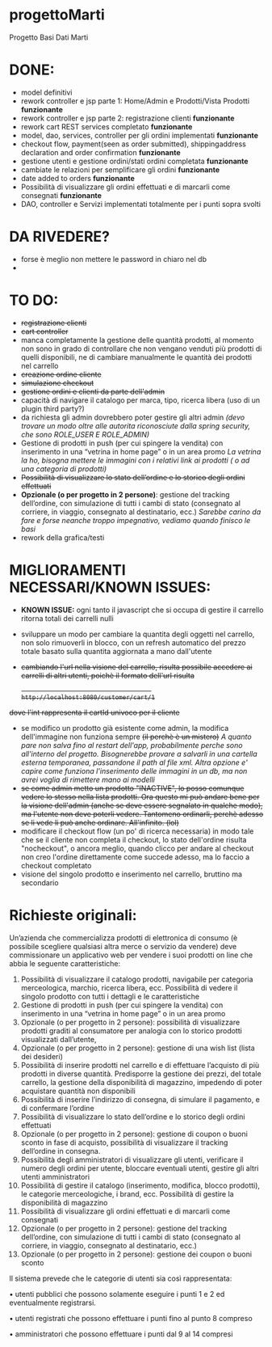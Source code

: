 # progettoMarti
Progetto Basi Dati Marti

# DONE:
- model definitivi
- rework controller e jsp parte 1: Home/Admin e Prodotti/Vista Prodotti     <strong>funzionante</strong>
- rework controller e jsp parte 2: registrazione clienti     <strong>funzionante</strong>
- rework cart REST services completato     <strong>funzionante</strong>
- model, dao, services, controller per gli ordini implementati      <strong>funzionante</strong>
- checkout flow, payment(seen as order submitted), shippingaddress declaration and order confirmation <strong>funzionante</strong>
- gestione utenti e gestione ordini/stati ordini completata <strong>funzionante</strong>
- cambiate le relazioni per semplificare gli ordini <strong>funzionante</strong>
- date added to orders <strong>funzionante</strong>
- Possibilità di visualizzare gli ordini effettuati e di marcarli come consegnati <strong>funzionante</strong>
- DAO, controller e Servizi implementati totalmente per i punti sopra svolti

# DA RIVEDERE?
- forse è meglio non mettere le password in chiaro nel db
- 

# TO DO:
- <s>registrazione clienti</s>
- <s>cart controller</s>
- manca completamente la gestione delle quantità prodotti, al momento non sono in grado di controllare che non vengano venduti più prodotti di quelli disponibili, ne di cambiare manualmente le quantità dei prodotti nel carrello
- <s>creazione ordine cliente</s>
- <s>simulazione checkout</s>
- <s> gestione ordini e clienti da parte dell'admin </s>
- capacità di navigare il catalogo per marca, tipo, ricerca libera (uso di un plugin third party?)
- da richiesta gli admin dovrebbero poter gestire gli altri admin <em>(devo trovare un modo oltre alle autorita riconosciute dalla      spring security, che sono ROLE_USER E ROLE_ADMIN)</em>
- Gestione di prodotti in push (per cui spingere la vendita) con inserimento in una “vetrina in home page” o in un area promo
  <em>La vetrina la ho, bisogna mettere le immagini con i relativi link ai prodotti ( o ad una categoria di prodotti)</em>
- <s>Possibilità di visualizzare lo stato dell’ordine e lo storico degli ordini effettuati</s>
- <strong>Opzionale (o per progetto in 2 persone)</strong>: gestione del tracking dell’ordine, con simulazione di tutti i
     cambi di stato (consegnato al corriere, in viaggio, consegnato al destinatario, ecc.)
     <em> Sarebbe carino da fare e forse neanche troppo impegnativo, vediamo quando finisco le basi </em>
- rework della grafica/testi

# MIGLIORAMENTI NECESSARI/KNOWN ISSUES:
- <strong>KNOWN ISSUE:</strong> ogni tanto il javascript che si occupa di gestire il carrello ritorna totali dei carrelli nulli
- sviluppare un modo per cambiare la quantita degli oggetti nel carrello, non solo rimuoverli in blocco, con un refresh automatico del    prezzo totale basato sulla quantita aggiornata a mano dall'utente
- <s> cambiando l'url nella visione del carrello, risulta possibile accedere ai carrelli di altri utenti, poichè il formato dell'url risulta
                                          
                                          http://localhost:8080/customer/cart/1
                                          
 dove l'int rappresenta il cartId univoco per il cliente </s>
 - se modifico un prodotto già esistente come admin, la modifica dell'immagine non funziona sempre <s>(il perchè è un mistero)</s>
   <em> A quanto pare non salva fino al restart dell'app, probabilmente perche sono all'interno del progetto. Bisognerebbe provare a salvarli in una cartella esterna temporanea, passandone il path al file xml.
Altra opzione e' capire come funziona l'inserimento delle immagini in un db, ma non avrei voglia di rimettere mano ai modelli</em>
 - <s>se come admin metto un prodotto "INACTIVE", lo posso comunque vedere lo stesso nella lista prodotti. Ora questo mi può andare bene per la visione dell'admin (anche se deve essere segnalato in qualche modo), ma l'utente non deve poterli vedere. Tantomeno ordinarli, perchè adesso se li vede li può anche ordinare. All'infinito. (lol) </s>
 - modificare il checkout flow (un po' di ricerca necessaria) in modo tale che se il cliente non completa il checkout, lo stato dell'ordine risulta "nocheckout", o ancora meglio, quando clicco per andare al checkout non creo l'ordine direttamente come succede adesso, ma lo faccio a checkout completato
 - visione del singolo prodotto e inserimento nel carrello, bruttino ma secondario

# Richieste originali:

Un’azienda che commercializza prodotti di elettronica di consumo (è possibile scegliere qualsiasi altra
merce o servizio da vendere) deve commissionare un applicativo web per vendere i suoi prodotti on line
che abbia le seguente caratteristiche:
  1. Possibilità di visualizzare il catalogo prodotti, navigabile per categoria merceologica, marchio,
     ricerca libera, ecc. Possibilità di vedere il singolo prodotto con tutti i dettagli e le caratteristiche
  2. Gestione di prodotti in push (per cui spingere la vendita) con inserimento in una “vetrina in home
     page” o in un area promo
  3. Opzionale (o per progetto in 2 persone): possibilità di visualizzare prodotti graditi al consumatore
     per analogia con lo storico prodotti visualizzati dall’utente,
  4. Opzionale (o per progetto in 2 persone): gestione di una wish list (lista dei desideri)
  5. Possibilità di inserire prodotti nel carrello e di effettuare l’acquisto di più prodotti in diverse
     quantità. Predisporre la gestione dei prezzi, del totale carrello, la gestione della disponibilità di
     magazzino, impedendo di poter acquistare quantità non disponibili
  6. Possibilità di inserire l’indirizzo di consegna, di simulare il pagamento, e di confermare l’ordine
  7. Possibilità di visualizzare lo stato dell’ordine e lo storico degli ordini effettuati
  8. Opzionale (o per progetto in 2 persone): gestione di coupon o buoni sconto in fase di acquisto,
     possibilità di visualizzare il tracking dell’ordine in consegna.
  9. Possibilità degli amministratori di visualizzare gli utenti, verificare il numero degli ordini per utente,
     bloccare eventuali utenti, gestire gli altri utenti amministratori
  10. Possibilità di gestire il catalogo (inserimento, modifica, blocco prodotti), le categorie
     merceologiche, i brand, ecc. Possibilità di gestire la disponibilità di magazzino
  11. Possibilità di visualizzare gli ordini effettuati e di marcarli come consegnati
  12. Opzionale (o per progetto in 2 persone): gestione del tracking dell’ordine, con simulazione di tutti i
     cambi di stato (consegnato al corriere, in viaggio, consegnato al destinatario, ecc.)
  13. Opzionale (o per progetto in 2 persone): gestione dei coupon o buoni sconto

Il sistema prevede che le categorie di utenti sia così rappresentata:

• utenti pubblici che possono solamente eseguire i punti 1 e 2 ed eventualmente registrarsi.

• utenti registrati che possono effettuare i punti fino al punto 8 compreso

• amministratori che possono effettuare i punti dal 9 al 14 compresi 

